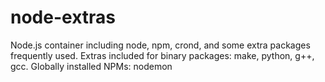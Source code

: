 # node-extras

Node.js container including node, npm, crond, and some extra packages frequently used.
Extras included for binary packages: make, python, g++, gcc.
Globally installed NPMs: nodemon
